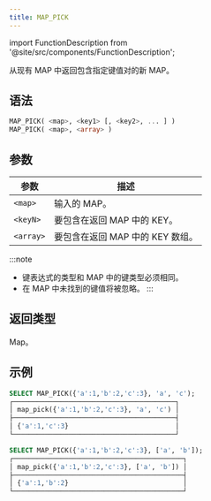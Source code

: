 ```yaml
---
title: MAP_PICK
---
```

import FunctionDescription from '@site/src/components/FunctionDescription';

<FunctionDescription description="引入或更新于：v1.2.654"/>

从现有 MAP 中返回包含指定键值对的新 MAP。

## 语法

```sql
MAP_PICK( <map>, <key1> [, <key2>, ... ] )
MAP_PICK( <map>, <array> )
```

## 参数

| 参数      | 描述                                             |
|-----------|-------------------------------------------------------- |
| `<map>`   | 输入的 MAP。                                          |
| `<keyN>`  | 要包含在返回 MAP 中的 KEY。          |
| `<array>` | 要包含在返回 MAP 中的 KEY 数组。 |

:::note
- 键表达式的类型和 MAP 中的键类型必须相同。
- 在 MAP 中未找到的键值将被忽略。
:::

## 返回类型

Map。

## 示例

```sql
SELECT MAP_PICK({'a':1,'b':2,'c':3}, 'a', 'c');
┌─────────────────────────────────────────┐
│ map_pick({'a':1,'b':2,'c':3}, 'a', 'c') │
├─────────────────────────────────────────┤
│ {'a':1,'c':3}                           │
└─────────────────────────────────────────┘

SELECT MAP_PICK({'a':1,'b':2,'c':3}, ['a', 'b']);
┌───────────────────────────────────────────┐
│ map_pick({'a':1,'b':2,'c':3}, ['a', 'b']) │
├───────────────────────────────────────────┤
│ {'a':1,'b':2}                             │
└───────────────────────────────────────────┘
```
